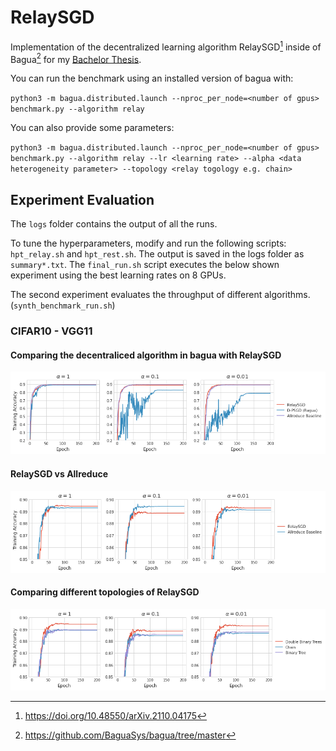 # RelaySGD

Implementation of the decentralized learning algorithm RelaySGD[^1] inside of Bagua[^2] for my [Bachelor Thesis](bachelor_thesis_samuel_bohl_final.pdf).

[^1]: https://doi.org/10.48550/arXiv.2110.04175

[^2]: https://github.com/BaguaSys/bagua/tree/master

You can run the benchmark using an installed version of bagua with:

`python3 -m bagua.distributed.launch --nproc_per_node=<number of gpus> benchmark.py --algorithm relay`

You can also provide some parameters:

 `python3 -m bagua.distributed.launch --nproc_per_node=<number of gpus> benchmark.py --algorithm relay --lr <learning rate> --alpha <data heterogeneity parameter> --topology <relay togology e.g. chain>`


## Experiment Evaluation

The `logs` folder contains the output of all the runs. 

To tune the hyperparameters, modify and run the following scripts: `hpt_relay.sh` and `hpt_rest.sh`. The output is saved in the logs folder as `summary*.txt`. The `final_run.sh` script executes the below shown experiment using the best learning rates on 8 GPUs.

The second experiment evaluates the throughput of different algorithms. (`synth_benchmark_run.sh`)

### CIFAR10 - VGG11

#### Comparing the decentraliced algorithm in bagua with RelaySGD

![](plots/algo_comparison.png)

#### RelaySGD vs Allreduce

![](plots/algo_comparison_2.png)

#### Comparing different topologies of RelaySGD

![](plots/relay_topologies.png)

